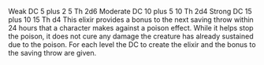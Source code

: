 Weak DC 5 plus 2 5 Th 2d6 
Moderate DC 10 plus 5 10 Th 2d4
Strong DC 15 plus 10 15 Th d4
This elixir provides a bonus to the next saving throw within 24 hours that a character makes against a poison effect. While it helps stop the poison, it does not cure any damage the creature has already sustained due to the poison. For each level the DC to create the elixir and the bonus to the saving throw are given.